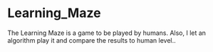 # Learning_Maze
 The Learning Maze is a game to be played by humans. Also, I let an algorithm play it and compare the results to human level..
